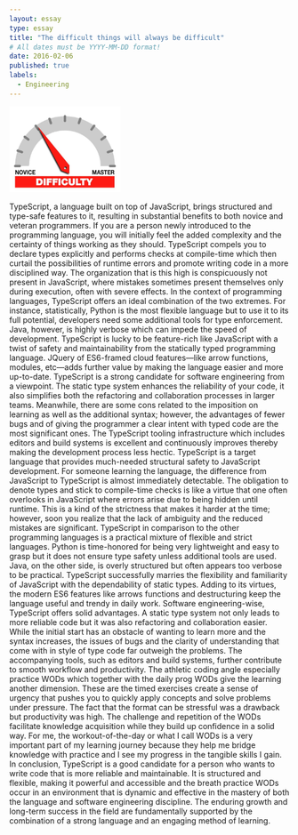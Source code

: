 ```yaml
---
layout: essay
type: essay
title: "The difficult things will always be difficult"
# All dates must be YYYY-MM-DD format!
date: 2016-02-06
published: true
labels:
  - Engineering
---
```


<img width="200px" class="rounded float-start pe-4" src="../img/difficulty/degree_difficulty.jpg">

  TypeScript, a language built on top of JavaScript, brings structured and type-safe features to it, resulting in substantial benefits to both novice and veteran programmers. If you are a person newly introduced to the programming language, you will initially feel the added complexity and the certainty of things working as they should. TypeScript compels you to declare types explicitly and performs checks at compile-time which then curtail the possibilities of runtime errors and promote writing code in a more disciplined way. The organization that is this high is conspicuously not present in JavaScript, where mistakes sometimes present themselves only during execution, often with severe effects.
  In the context of programming languages, TypeScript offers an ideal combination of the two extremes. For instance, statistically, Python is the most flexible language but to use it to its full potential, developers need some additional tools for type enforcement. Java, however, is highly verbose which can impede the speed of development. TypeScript is lucky to be feature-rich like JavaScript with a twist of safety and maintainability from the statically typed programming language. JQuery of ES6-framed cloud features—like arrow functions, modules, etc—adds further value by making the language easier and more up-to-date.
  TypeScript is a strong candidate for software engineering from a viewpoint. The static type system enhances the reliability of your code, it also simplifies both the refactoring and collaboration processes in larger teams. Meanwhile, there are some cons related to the imposition on learning as well as the additional syntax; however, the advantages of fewer bugs and of giving the programmer a clear intent with typed code are the most significant ones. The TypeScript tooling infrastructure which includes editors and build systems is excellent and continuously improves thereby making the development process less hectic.
  TypeScript is a target language that provides much-needed structural safety to JavaScript development. For someone learning the language, the difference from JavaScript to TypeScript is almost immediately detectable. The obligation to denote types and stick to compile-time checks is like a virtue that one often overlooks in JavaScript where errors arise due to being hidden until runtime. This is a kind of the strictness that makes it harder at the time; however, soon you realize that the lack of ambiguity and the reduced mistakes are significant.
  TypeScript in comparison to the other programming languages is a practical mixture of flexible and strict languages. Python is time-honored for being very lightweight and easy to grasp but it does not ensure type safety unless additional tools are used. Java, on the other side, is overly structured but often appears too verbose to be practical. TypeScript successfully marries the flexibility and familiarity of JavaScript with the dependability of static types. Adding to its virtues, the modern ES6 features like arrows functions and destructuring keep the language useful and trendy in daily work.
  Software engineering-wise, TypeScript offers solid advantages. A static type system not only leads to more reliable code but it was also refactoring and collaboration easier. While the initial start has an obstacle of wanting to learn more and the syntax increases, the issues of bugs and the clarity of understanding that come with in style of type code far outweigh the problems. The accompanying tools, such as editors and build systems, further contribute to smooth workflow and productivity.
  The athletic coding angle especially practice WODs which together with the daily prog WODs give the learning another dimension. These are the timed exercises create a sense of urgency that pushes you to quickly apply concepts and solve problems under pressure. The fact that the format can be stressful was a drawback but productivity was high. The challenge and repetition of the WODs facilitate knowledge acquisition while they build up confidence in a solid way. For me, the workout-of-the-day or what I call WODs is a very important part of my learning journey because they help me bridge knowledge with practice and I see my progress in the tangible skills I gain.
  In conclusion, TypeScript is a good candidate for a person who wants to write code that is more reliable and maintainable. It is structured and flexible, making it powerful and accessible and the breath practice WODs occur in an environment that is dynamic and effective in the mastery of both the language and software engineering discipline. The enduring growth and long-term success in the field are fundamentally supported by the combination of a strong language and an engaging method of learning.
